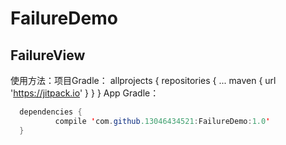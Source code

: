 # FailureDemo
## FailureView
使用方法：项目Gradle：
	allprojects {
		repositories {
			...
			maven { url 'https://jitpack.io' }
		}
	}
  App Gradle：
  ```java
	dependencies {
	        compile 'com.github.13046434521:FailureDemo:1.0'
	}
```

